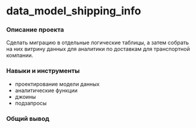 # data_model_shipping_info

### Описание проекта
Сделать миграцию в отдельные логические таблицы, а затем собрать на них витрину данных для аналитики по доставкам для транспортной компании. 

### Навыки и инструменты
* проектирование модели данных
* аналитические функции
* джоины
* подзапросы

### Общий вывод

